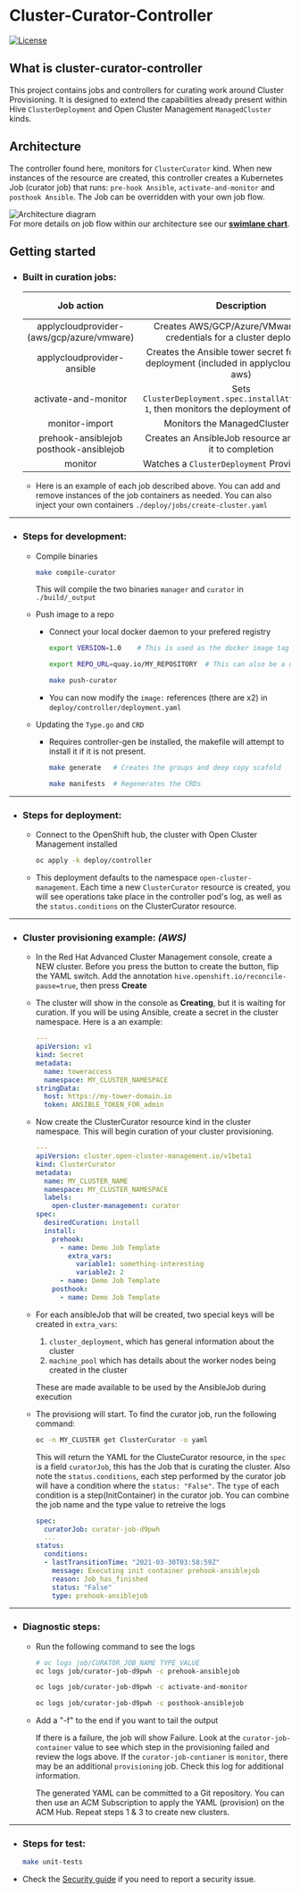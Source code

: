 # Cluster-Curator-Controller

[![License](https://img.shields.io/:license-apache-blue.svg)](http://www.apache.org/licenses/LICENSE-2.0.html)

## What is cluster-curator-controller
This project contains jobs and controllers for curating work around Cluster Provisioning. It is designed to extend the capabilities already present within Hive `ClusterDeployment` and Open Cluster Management `ManagedCluster` kinds.

## Architecture
The controller found here, monitors for `ClusterCurator` kind.  When new instances of the resource are created, this controller creates a Kubernetes Job (curator job) that runs: `pre-hook Ansible`, `activate-and-monitor` and `posthook Ansible`.  The Job can be overridden with your own job flow.

![Architecture diagram](docs/ansiblejob-flow.png "Architecture")\
For more details on job flow within our architecture see our [**swimlane chart**](https://swimlanes.io/u/kGNg12_Vw).

## Getting started

- ### Built in curation jobs:

  | Job action | Description | Cloud Provider | Cluster Curator |
  | :---------:| :---------: | :------------: | :----------------: |
  |applycloudprovider-(aws/gcp/azure/vmware)| Creates AWS/GCP/Azure/VMware related credentials for a cluster deployment | X | X |
  |applycloudprovider-ansible | Creates the Ansible tower secret for a cluster deployment (included in applycloudprovider-aws) | X | X |
  | activate-and-monitor | Sets `ClusterDeployment.spec.installAttempsLimit: 1`, then monitors the deployment of the cluster | | X | 
  | monitor-import | Monitors the ManagedCluster import | | X |
  | prehook-ansiblejob posthook-ansiblejob | Creates an AnsibleJob resource and monitors it to completion |  | X |
  | monitor | Watches a `ClusterDeployment` Provisioning Job | | |


  - Here is an example of each job described above. You can add and remove instances of the job containers as needed. You can also inject your own containers `./deploy/jobs/create-cluster.yaml`

---

- ### Steps for development:

  - Compile binaries
    ```bash
    make compile-curator
    ```
    This will compile the two binaries `manager` and `curator` in `./build/_output`

  - Push image to a repo
    
    * Connect your local docker daemon to your prefered registry
      ```bash
      export VERSION=1.0    # This is used as the docker image tag

      export REPO_URL=quay.io/MY_REPOSITORY  # This can also be a docker registry

      make push-curator
      ```
    * You can now modify the `image:` references (there are x2) in `deploy/controller/deployment.yaml`

  - Updating the `Type.go` and `CRD`
  
    * Requires controller-gen be installed, the makefile will attempt to install it if it is not present.
      ``` bash
      make generate   # Creates the groups and deep copy scafold

      make manifests  # Regenerates the CRDs
      ```

---

- ### Steps for deployment:
  - Connect to the OpenShift hub, the cluster  with Open Cluster Management installed
    ```bash
    oc apply -k deploy/controller
    ```
  - This deployment defaults to the namespace `open-cluster-management`. Each time a new `ClusterCurator` resource is created, you will see operations take place in the controller pod's log, as well as the `status.conditions` on the ClusterCurator resource.

---

- ### Cluster provisioning example: _(AWS)_

  * In the Red Hat Advanced Cluster Management console, create a NEW cluster. Before you press the button to create the button, flip the YAML switch.  Add the annotation `hive.openshift.io/reconcile-pause=true`, then press **Create**

  * The cluster will show in the console as **Creating**, but it is waiting for curation. If you will be using Ansible, create a secret in the cluster namespace. Here is a an example:
    ```yaml
    ---
    apiVersion: v1
    kind: Secret
    metadata:
      name: toweraccess
      namespace: MY_CLUSTER_NAMESPACE
    stringData:
      host: https://my-tower-domain.io
      token: ANSIBLE_TOKEN_FOR_admin  
    ```

  * Now create the ClusterCurator resource kind in the cluster namespace. This will begin curation of your cluster provisioning.
    ```yaml
    ---
    apiVersion: cluster.open-cluster-management.io/v1beta1
    kind: ClusterCurator
    metadata:
      name: MY_CLUSTER_NAME
      namespace: MY_CLUSTER_NAMESPACE
      labels:
        open-cluster-management: curator
    spec:
      desiredCuration: install
      install:
        prehook:
          - name: Demo Job Template
            extra_vars:
              variable1: something-interesting
              variable2: 2
          - name: Demo Job Template
        posthook:
          - name: Demo Job Template
    ```
  * For each ansibleJob that will be created, two special keys will be created in `extra_vars`:
    1. `cluster_deployment`, which has general information about the cluster
    2. `machine_pool` which has details about the worker nodes being created in the cluster
    
    These are made available to be used by the AnsibleJob during execution

  * The provisiong will start. To find the curator job, run the following command:
    ```bash
    oc -n MY_CLUSTER get ClusterCurator -o yaml
    ```
    This will return the YAML for the ClusteCurator resource, in the `spec` is a field `curatorJob`, this has the Job that is curating the cluster. Also note the `status.conditions`, each step performed by the curator job will have a condition where the `status: "False"`. The `type` of each condition is a step(InitContainer) in the curator job. You can combine the job name and the type value to retreive the logs
    ```yaml
    spec:
      curatorJob: curator-job-d9pwh
      ...
    status:
      conditions:
      - lastTransitionTime: "2021-03-30T03:58:59Z"
        message: Executing init container prehook-ansiblejob
        reason: Job_has_finished
        status: "False"
        type: prehook-ansiblejob
  
    ```

---

- ### Diagnostic steps:
  
  - Run the following command to see the logs
    ```bash
    # oc logs job/CURATOR_JOB_NAME TYPE_VALUE
    oc logs job/curator-job-d9pwh -c prehook-ansiblejob

    oc logs job/curator-job-d9pwh -c activate-and-monitor

    oc logs job/curator-job-d9pwh -c posthook-ansiblejob
    ```
  - Add a "-f" to the end if you want to tail the output

    If there is a failure, the job will show Failure.  Look at the `curator-job-container` value to see which step in the provisioning failed and review the logs above. If the `curator-job-contianer` is `monitor`, there may be an additional `provisioning` job. Check this log for additional information.

    The generated YAML can be committed to a Git repository. You can then use an ACM Subscription to apply the YAML (provision) on the ACM Hub.  Repeat steps 1 & 3 to create new clusters.

---

- ### Steps for test:

  ```bash
  make unit-tests
  ```

- Check the [Security guide](SECURITY.md) if you need to report a security issue.

